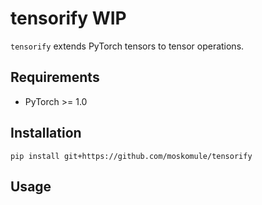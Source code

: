 # tensorify **WIP**

`tensorify` extends PyTorch tensors to tensor operations.


## Requirements

* PyTorch >= 1.0

## Installation

`pip install git+https://github.com/moskomule/tensorify`

## Usage